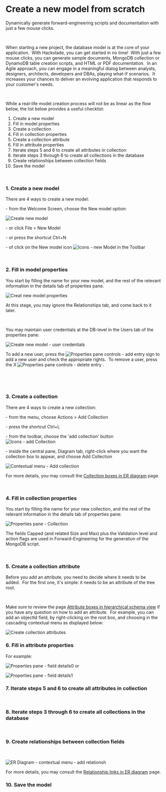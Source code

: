 # Create a new model from scratch

Dynamically generate forward-engineering scripts and documentation with just a few mouse clicks. &nbsp;

&nbsp;

When starting a new project, the database model is at the core of your application.&nbsp; With Hackolade, you can get started in no time\!&nbsp; With just a few mouse clicks, you can generate sample documents, MongoDB collection or DynamoDB table creation scripts, and HTML or PDF documentation.&nbsp; In an Agile approach, you can engage in a meaningful dialog between analysts, designers, architects, developers and DBAs, playing what-if scenarios.&nbsp; It increases your chances to deliver an evolving application that responds to your customer's needs.

&nbsp;

While a real-life model creation process will not be as linear as the flow below, the list below provides a useful checklist:

1. Create a new model
1. Fill in model properties
1. Create a collection
1. Fill in collection properties
1. Create a collection attribute
1. Fill in attribute properties
1. Iterate steps 5 and 6 to create all attributes in collection
1. Iterate steps 3 through 6 to create all collections in the database
1. Create relationships between collection fields
1. Save the model

&nbsp;

### &#49;. Create a new model

There are 4 ways to create a new model:

\- from the Welcome Screen, choose the New model option:

![Create new model](<lib/Create%20new%20model.png>)

\- or click File \> New Model

\- or press the shortcut Ctrl+N

\- of click on the New model icon ![Icons - new Model](<lib/Icons%20-%20newModel.jpeg>) in the Toolbar

&nbsp;

### &#50;. Fill in model properties

You start by filling the name for your new model, and the rest of the relevant information in the details tab of properties pane.

![Creat new model properties](<lib/Creat%20new%20model%20properties.png>)

At this stage, you may ignore the Relationships tab, and come back to it later.

&nbsp;

You may maintain user credentials at the DB-level in the Users tab of the properties pane:

![Create new model - user credentials](<lib/Create%20new%20model%20-%20user%20credentials.png>)

To add a new user, press the ![Properties pane controls - add entry](<lib/Properties%20pane%20controls%20-%20add%20entry.png>) sign to add a new user and check the appropriate rights.&nbsp; To remove a user, press the X ![Properties pane controls - delete entry](<lib/Properties%20pane%20controls%20-%20delete%20entry.png>) .

&nbsp;

&nbsp;

### &#51;. Create a collection

There are 4 ways to create a new collection:

\- from the menu, choose Actions \> Add Collection

\- press the shortcut Ctrl+L

\- from the toolbar, choose the 'add collection' button ![Icons - add Collection](<lib/Icons%20-%20addCollection.jpeg>)

\- inside the central pane, Diagram tab, right-click where you want the collection box to appear, and choose Add Collection

![Contextual menu - Add collection](<lib/Contextual%20menu%20-%20Add%20collection.png>)

For more details, you may consult the [Collection boxes in ER diagram](<EntityboxesinERdiagram.md>) page.

&nbsp;

### &#52;. Fill in collection properties

You start by filling the name for your new collection, and the rest of the relevant information in the details tab of properties pane:

![Properties pane - Collection](<lib/Properties%20pane%20-%20Collection.png>)

The fields Capped (and related Size and Max) plus the Validation level and action flags are used in Forward-Engineering for the generation of the MongoDB script.&nbsp;

&nbsp;

### &#53;. Create a collection attribute

Before you add an attribute, you need to decide where it needs to be added.&nbsp; For the first one, it's simple: it needs to be an attribute of the tree root.

&nbsp;

Make sure to review the page [Attribute boxes in hierarchical schema view](<Attributeboxesinhierarchicalsche.md>) if you have any question on how to add an attribute.&nbsp; For example, you can add an objectId field, by right-clicking on the root box, and choosing in the cascading contextual menu as displayed below:

![Create collection attributes](<lib/Create%20collection%20attributes.png>)

### &#54;. Fill in attribute properties

For example:

![Properties pane - field details0](<lib/Properties%20pane%20-%20field%20details0.png>) or&nbsp;

![Properties pane - field details1](<lib/Properties%20pane%20-%20field%20details1.png>)

### &#55;. Iterate steps 5 and 6 to create all attributes in collection

&nbsp;

### &#56;. Iterate steps 3 through 6 to create all collections in the database

&nbsp;

### &#57;. Create relationships between collection fields

&nbsp;

![ER Diagram - contextual menu - add relationsh](<lib/ER%20Diagram%20-%20contextual%20menu%20-%20add%20relationsh.png>)

For more details, you may consult the [Relationship links in ER diagram](<RelationshiplinksinERdiagram.md>) page.

### &#49;0. Save the model

